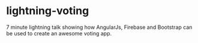 lightning-voting
=================

7 minute lightning talk showing how AngularJs, Firebase and Bootstrap can be used to create an awesome voting app.
